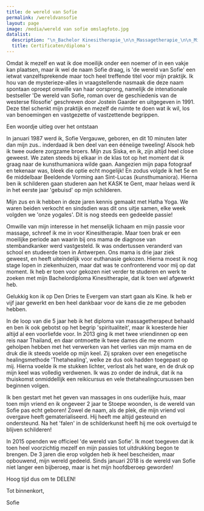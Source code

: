 ```yaml
---
title: de wereld van Sofie
permalink: /wereldvansofie
layout: page
image: /media/wereld van sofie omslagfoto.jpg
datalist:
  description: "\n_Bachelor Kinesitherapie_\n\n_Massagetherapie_\n\n_Mindful Yoga Teacher_\n\n_Reiki 1e graad_\n\n_Thetahealing:_\n\nDNA Basis\r, DNA Advanced\r, Game of Life\r, Manifetatie & Overvloed\r, Intuïtieve Anatomie\r, The Planes of Existence\r, \nDNA3, Dig Deeper"
  title: Certificaten/diploma's
---
```

Omdat ik mezelf en wat ik doe moeilijk onder een noemer of in een vakje kan plaatsen, maar ik wel de naam Sofie draag, is 'de wereld van Sofie' een ietwat vanzelfsprekende maar toch heel treffende titel voor mijn praktijk. Ik hou van de mysterieze-alles in vraagstellende nasmaak die deze naam spontaan oproept omwille van haar oorsprong, namelijk de intenationale bestseller 'De wereld van Sofie, roman over de geschiedenis van de westerse filosofie' geschreven door Jostein Gaarder en uitgegeven in 1991. Deze titel schenkt mijn praktijk en mezelf de ruimte te doen wat ik wil, los van benoemingen en vastgezette of vastzettende begrippen. 

Een woordje uitleg over het ontstaan

In januari 1987 werd ik, Sofie Vergauwe, geboren, en dit 10 minuten later dan mijn zus.. inderdaad ik ben deel van een ééneiige tweeling! Alsook heb ik twee oudere zorgzame broers. Mijn zus Siska, en ik, zijn altijd heel close geweest. We zaten steeds bij elkaar in de klas tot op het moment dat ik graag naar de kunsthumaniora wilde gaan. Aangezien mijn papa fotograaf en tekenaar was, bleek die optie echt mogelijk! En zodus volgde ik het 5e en 6e middelbaar Beeldende Vorming aan Sint-Lucas (kunsthumaniora). Hierna ben ik schilderen gaan studeren aan het KASK te Gent, maar helaas werd ik in het eerste jaar 'gebuisd' op mijn schilderen.

Mijn zus en ik hebben in deze jaren kennis gemaakt met Hatha Yoga. We waren beiden verkocht en sindsdien was dit ons uitje samen, elke week volgden we 'onze yogales'. Dit is nog steeds een gedeelde passie!
 
Omwille van mijn interesse in het menselijk lichaam en mijn passie voor massage, schreef ik me in voor Kinesitherapie. Maar toen brak er een moeilijke periode aan waarin bij ons mama de diagnose van stembandkanker werd vastgesteld. Ik was ondertussen veranderd van school en studeerde toen in Antwerpen. Ons mama is drie jaar ziek geweest, en heeft uiteindelijk voor euthanasie gekozen. Hierna moest ik nog stage lopen in ziekenhuizen, maar dat was te confronterend voor mij op dat moment. Ik heb er toen voor gekozen niet verder te studeren en werk te zoeken met mijn Bachelordiploma Kinesitherapie, dat ik toen wel afgewerkt heb. 

Gelukkig kon ik op Den Dries te Evergem van start gaan als Kine. Ik heb er vijf jaar gewerkt en ben heel dankbaar voor de kans die ze me geboden hebben. 

In de loop van die 5 jaar heb ik het diploma van massagetherapeut behaald en ben ik ook gebotst op het begrip 'spiritualiteit', maar ik koesterde hier altijd al een voorliefde voor. In 2013 ging ik met twee vriendinnen op een reis naar Thailand, en daar ontmoette ik twee dames die me enorm geholpen hebben met het verwerken van het verlies van mijn mama en de druk die ik steeds voelde op mijn keel. Zij spraken over een enegetische healingsmethode 'Thetahealing', welke ze dus ook hadden toegepast op mij. Hierna voelde ik me stukken lichter, verlost als het ware, en de druk op mijn keel was volledig verdwenen. Ik was zo onder de indruk, dat ik na thuiskomst onmiddellijk een reikicursus en vele thetahealingcursussen ben beginnen volgen. 

Ik ben gestart met het geven van massages in ons ouderlijke huis, maar toen mijn vriend en ik ongeveer 2 jaar te Stoepe woonden, is de wereld van Sofie pas echt geboren! Zowel de naam, als de plek, die mijn vriend vol overgave heeft gematerialiseerd. Hij heeft me altijd gesteund en ondersteund. Na het 'falen' in de schilderkunst heeft hij me ook overtuigd te blijven schilderen!

In 2015 openden we officieel 'de wereld van Sofie'. Ik moet toegeven dat ik toen heel voorzichtig mezelf en mijn passies tot uitdrukking begon te brengen. De 3 jaren die erop volgden heb ik heel bescheiden, maar opbouwend, mijn wereld gedeeld. Sinds januari 2018 is de wereld van Sofie niet langer een bijberoep, maar is het mijn hoofdberoep geworden!

Hoog tijd dus om te DELEN!


Tot binnenkort,

Sofie







